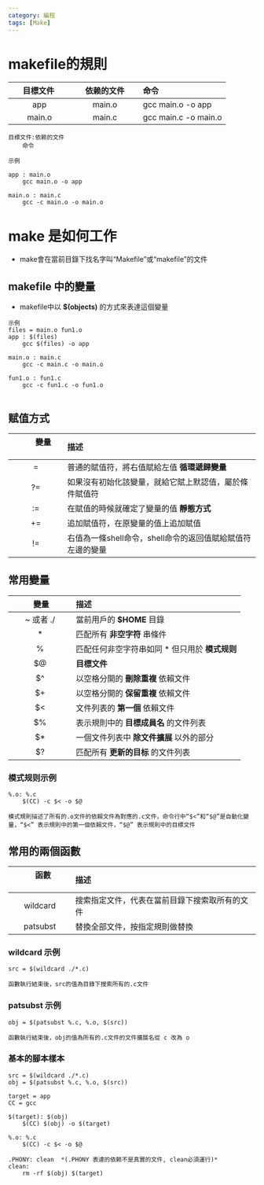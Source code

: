 ```yaml
---
category: 編程
tags: [Make]
---
```


# makefile的規則

| &nbsp; &nbsp; &nbsp;目標文件 &nbsp; &nbsp; &nbsp;| &nbsp; &nbsp; &nbsp;依赖的文件&nbsp; &nbsp; &nbsp;| 命令 |
|:---:|:---:|:---|
|app | main.o |gcc main.o -o app|
|main.o|main.c |gcc main.c -o main.o|


```
目標文件:依赖的文件
	命令

示例

app : main.o
	gcc main.o -o app

main.o : main.c
	gcc -c main.o -o main.o

```

# make 是如何工作

- make會在當前目錄下找名字叫“Makefile”或“makefile”的文件


## makefile 中的變量

- makefile中以 **$(objects)** 的方式來表達這個變量

```
示例
files = main.o fun1.o
app : $(files)
	gcc $(files) -o app
	
main.o : main.c
	gcc -c main.c -o main.o

fun1.o : fun1.c
	gcc -c fun1.c -o fun1.o
	
```

## 赋值方式

|&nbsp; &nbsp; &nbsp; &nbsp; &nbsp; 變量&nbsp; &nbsp; &nbsp; &nbsp; &nbsp; | 描述 |
|:---: | :--- |
| =   | 普通的賦值符，將右值賦給左值 **循環遞歸變量**|
| ?=  | 如果沒有初始化該變量，就給它賦上默認值，屬於條件賦值符|
| :=  | 在賦值的時候就確定了變量的值 **靜態方式**|
| +=  | 追加賦值符，在原變量的值上追加賦值|
| !=  | 右值為一條shell命令，shell命令的返回值賦給賦值符左邊的變量|


## 常用變量

|&nbsp; &nbsp; &nbsp; &nbsp; &nbsp; 變量&nbsp; &nbsp; &nbsp; &nbsp; &nbsp; | 描述 |
|:---: | :--- |
| ~  或者 ./ | 當前用戶的 **$HOME** 目錄|
| *  | 匹配所有 **非空字符** 串條件|
| %  | 匹配任何非空字符串如同 * 但只用於 **模式规则**|
| $@ | **目標文件**|
| $^ | 以空格分開的 **刪除重複** 依賴文件|
| $+ | 以空格分開的 **保留重複** 依賴文件|
| $< | 文件列表的 **第一個** 依賴文件|
| $% | 表示規則中的 **目標成員名** 的文件列表|
| $* | 一個文件列表中 **除文件擴展** 以外的部分|
| $? | 匹配所有 **更新的目标** 的文件列表|


### 模式规则示例

``` 
%.o: %.c
	$(CC) -c $< -o $@

模式規則描述了所有的.o文件的依賴文件為對應的.c文件，命令行中“$<”和“$@”是自動化變量，“$<” 表示規則中的第一個依賴文件，“$@” 表示規則中的目標文件
```


## 常用的兩個函數

| &nbsp; &nbsp; &nbsp; &nbsp; &nbsp; 函數&nbsp; &nbsp; &nbsp; &nbsp; &nbsp; | 描述 |
|:---: |:--- |
|wildcard|搜索指定文件，代表在當前目錄下搜索取所有的文件|
|patsubst|替換全部文件，按指定規則做替換|

### wildcard 示例

``` 
src = $(wildcard ./*.c)

函數執行結束後，src的值為目錄下搜索所有的.c文件
```

### patsubst 示例

``` 
obj = $(patsubst %.c, %.o, $(src))

函數執行結束後，obj的值為所有的.c文件的文件擴展名從 c 改為 o 
```


### 基本的腳本樣本

```
src = $(wildcard ./*.c)
obj = $(patsubst %.c, %.o, $(src))

target = app
CC = gcc

$(target): $(obj)
	$(CC) $(obj) -o $(target)

%.o: %.c
	$(CC) -c $< -o $@

.PHONY: clean  *(.PHONY 表達的依赖不是真實的文件, clean必須運行)*
clean:
	rm -rf $(obj) $(target)

```


